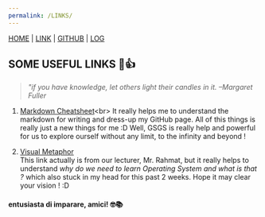 ```yaml
---
permalink: /LINKS/
---  
```


[HOME](https://alyazharr.github.io/os212/) | [LINK](.) | [GITHUB](https://github.com/alyazharr) | [LOG](https://alyazharr.github.io/os212/TXT/mylog.txt)  

## SOME USEFUL LINKS 🔗👍  

> _"if you have knowledge, let others light their candles in it. –Margaret Fuller_  

1. [Markdown Cheatsheet](https://docs.microsoft.com/en-us/azure/devops/project/wiki/markdown-guidance?view=azure-devops#:~:text=a%20new%20paragraph.-,In%20a%20Markdown%20file%20or%20widget%2C%20enter%20two%20spaces%20before,break%2C%20and%20then%20select%20Enter.)<br>
It really helps me to understand the markdown for writing and dress-up my GitHub page. All of this things is really just a new things for me :D Well, GSGS is really help and powerful for us to explore ourself without any limit, to the infinity and beyond !  

2. [Visual Metaphor](https://www.youtube.com/playlist?list=PLqoiDr4YpRdm_nzFhCDuj74P8ul5z7SdO)  
This link actually is from our lecturer, Mr. Rahmat, but it really helps to understand *why do we need to learn Operating System and what is that ?* which also stuck in my head for this past 2 weeks. Hope it may clear your vision ! :D  
 
#### entusiasta di imparare, amici! 🤓📚
